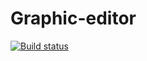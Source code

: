 # Graphic-editor

[![Build status](https://ci.appveyor.com/api/projects/status/github/Karpusik/graphic-editor)](https://ci.appveyor.com/project/Karpusik/graphic-editor/build/1.0.4)
